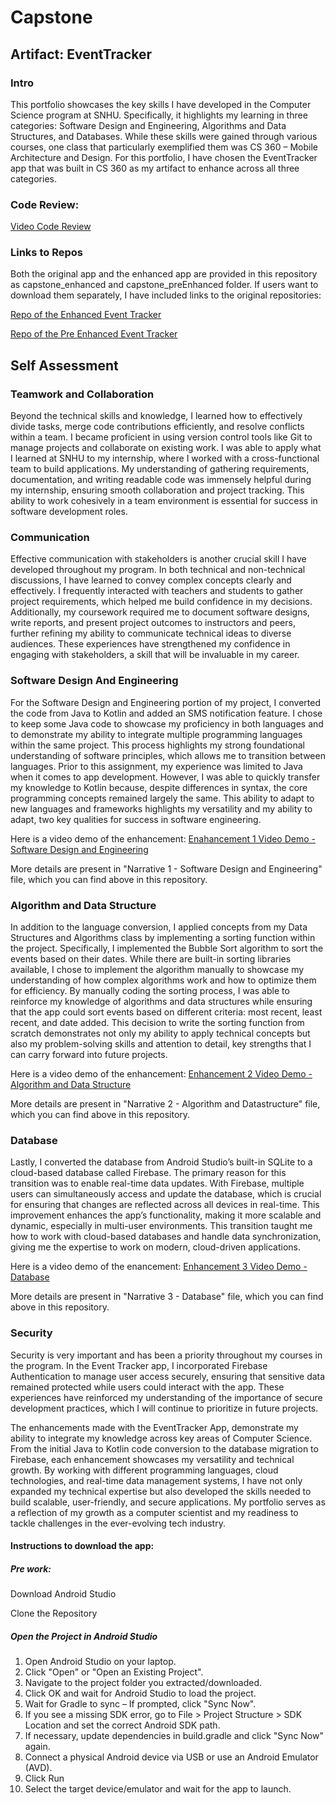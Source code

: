 

# Capstone

## Artifact: EventTracker

### Intro
This portfolio showcases the key skills I have developed in the Computer Science program at SNHU. Specifically, it highlights my learning in three categories: Software Design and Engineering, Algorithms and Data Structures, and Databases. While these skills were gained through various courses, one class that particularly exemplified them was CS 360 – Mobile Architecture and Design. For this portfolio, I have chosen the EventTracker app that was built in CS 360 as my artifact to enhance across all three categories. 

### Code Review:

[Video Code Review](https://www.youtube.com/watch?v=6ofyjGaGZMg)

### Links to Repos
Both the original app and the enhanced app are provided in this repository as capstone_enhanced and capstone_preEnhanced folder. If users want to download them separately, I have included links to the original repositories:

[Repo of the Enhanced Event Tracker](https://github.com/binayarimal/capstone)

[Repo of the Pre Enhanced Event Tracker](https://github.com/binayarimal/eventTracker)

## Self Assessment

### Teamwork and Collaboration
Beyond the technical skills and knowledge, I learned how to effectively divide tasks, merge code contributions efficiently, and resolve conflicts within a team. I became proficient in using version control tools like Git to manage projects and collaborate on existing work. I was able to apply what I learned at SNHU to my internship, where I worked with a cross-functional team to build applications. My understanding of gathering requirements, documentation, and writing readable code was immensely helpful during my internship, ensuring smooth collaboration and project tracking. This ability to work cohesively in a team environment is essential for success in software development roles.

### Communication
Effective communication with stakeholders is another crucial skill I have developed throughout my program. In both technical and non-technical discussions, I have learned to convey complex concepts clearly and effectively. I frequently interacted with teachers and students to gather project requirements, which helped me build confidence in my decisions. Additionally, my coursework required me to document software designs, write reports, and present project outcomes to instructors and peers, further refining my ability to communicate technical ideas to diverse audiences. These experiences have strengthened my confidence in engaging with stakeholders, a skill that will be invaluable in my career.

### Software Design And Engineering
For the Software Design and Engineering portion of my project, I converted the code from Java to Kotlin and added an SMS notification feature. I chose to keep some Java code to showcase my proficiency in both languages and to demonstrate my ability to integrate multiple programming languages within the same project. This process highlights my strong foundational understanding of software principles, which allows me to transition between languages. Prior to this assignment, my experience was limited to Java when it comes to app development. However, I was able to quickly transfer my knowledge to Kotlin because, despite differences in syntax, the core programming concepts remained largely the same. This ability to adapt to new languages and frameworks highlights my versatility and my ability to adapt, two key qualities for success in software engineering.

Here is a video demo of the enhancement: [Enahancement 1 Video Demo - Software Design and Engineering](https://www.youtube.com/watch?v=Rv657tdYEnA)

More details are present in "Narrative 1 - Software Design and Engineering" file, which you can find above in this repository.

### Algorithm and Data Structure
In addition to the language conversion, I applied concepts from my Data Structures and Algorithms class by implementing a sorting function within the project. Specifically, I implemented the Bubble Sort algorithm to sort the events based on their dates. While there are built-in sorting libraries available, I chose to implement the algorithm manually to showcase my understanding of how complex algorithms work and how to optimize them for efficiency. By manually coding the sorting process, I was able to reinforce my knowledge of algorithms and data structures while ensuring that the app could sort events based on different criteria: most recent, least recent, and date added. This decision to write the sorting function from scratch demonstrates not only my ability to apply technical concepts but also my problem-solving skills and attention to detail, key strengths that I can carry forward into future projects.

Here is a video demo of the enhancement: [Enhancement 2 Video Demo - Algorithm and Data Structure](https://www.youtube.com/watch?v=Fg2B92pmaSA)

More details are present in "Narrative 2 - Algorithm and Datastructure" file, which you can find above in this repository.

### Database
Lastly, I converted the database from Android Studio’s built-in SQLite to a cloud-based database called Firebase. The primary reason for this transition was to enable real-time data updates. With Firebase, multiple users can simultaneously access and update the database, which is crucial for ensuring that changes are reflected across all devices in real-time. This improvement enhances the app’s functionality, making it more scalable and dynamic, especially in multi-user environments. This transition taught me how to work with cloud-based databases and handle data synchronization, giving me the expertise to work on modern, cloud-driven applications. 

Here is a video demo of the enancement: [Enhancement 3 Video Demo - Database](https://www.youtube.com/watch?v=nuiu8mVwNRE)

More details are present in "Narrative 3 - Database" file, which you can find above in this repository.

### Security
Security is very important and has been a priority throughout my courses in the program. In the Event Tracker app, I incorporated Firebase Authentication to manage user access securely, ensuring that sensitive data remained protected while users could interact with the app. These experiences have reinforced my understanding of the importance of secure development practices, which I will continue to prioritize in future projects.

The enhancements made with the EventTracker App, demonstrate my ability to integrate my knowledge across key areas of Computer Science. From the initial Java to Kotlin code conversion to the database migration to Firebase, each enhancement showcases my versatility and technical growth. By working with different programming languages, cloud technologies, and real-time data management systems, I have not only expanded my technical expertise but also developed the skills needed to build scalable, user-friendly, and secure applications. My portfolio serves as a reflection of my growth as a computer scientist and my readiness to tackle challenges in the ever-evolving tech industry.

#### Instructions to download the app:
##### Pre work:
Download Android Studio

Clone the Repository

##### Open the Project in Android Studio
1.	Open Android Studio on your laptop.
2.	Click "Open" or "Open an Existing Project".
3.	Navigate to the project folder you extracted/downloaded.
4.	Click OK and wait for Android Studio to load the project. 
5.	Wait for Gradle to sync – If prompted, click "Sync Now".
6.	If you see a missing SDK error, go to File > Project Structure > SDK Location and set the correct Android SDK path.
7.	If necessary, update dependencies in build.gradle and click "Sync Now" again.
8.	Connect a physical Android device via USB or use an Android Emulator (AVD).
9.	Click Run
10.	Select the target device/emulator and wait for the app to launch.
